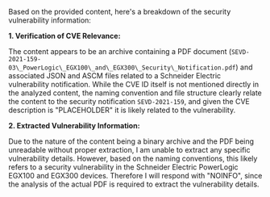 Based on the provided content, here's a breakdown of the security vulnerability information:

**1.  Verification of CVE Relevance:**

The content appears to be an archive containing a PDF document (`SEVD-2021-159-03\_PowerLogic\_EGX100\_and\_EGX300\_Security\_Notification.pdf`) and associated JSON and ASCM files related to a Schneider Electric vulnerability notification. While the CVE ID itself is not mentioned directly in the analyzed content, the naming convention and file structure clearly relate the content to the security notification `SEVD-2021-159`, and given the CVE description is "PLACEHOLDER" it is likely related to the vulnerability.

**2.  Extracted Vulnerability Information:**

   Due to the nature of the content being a binary archive and the PDF being unreadable without proper extraction, I am unable to extract any specific vulnerability details. However, based on the naming conventions, this likely refers to a security vulnerability in the Schneider Electric PowerLogic EGX100 and EGX300 devices. Therefore I will respond with "NOINFO", since the analysis of the actual PDF is required to extract the vulnerability details.